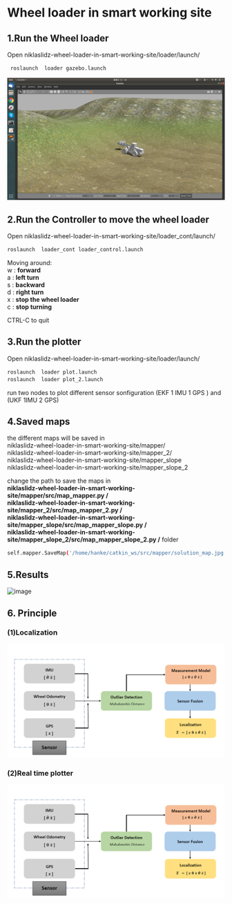# Wheel loader in smart working site
## 1.Run the Wheel loader
Open  niklaslidz-wheel-loader-in-smart-working-site/loader/launch/   
```bash
 roslaunch  loader gazebo.launch
 ```
 
 ![image](https://github.com/niklaslidz/niklaslidz-wheel-loader-in-smart-working-site/blob/master/img/img_gazebo.png)
 ## 2.Run the Controller to move the wheel loader
 Open niklaslidz-wheel-loader-in-smart-working-site/loader_cont/launch/
 ```bash
 roslaunch  loader_cont loader_control.launch
 ```
 Moving around:  
 w : **forward**      
 a : **left turn**  
 s : **backward**  
 d : **right turn**  
 x : **stop the wheel loader**  
 c : **stop turning**  
   
CTRL-C to quit
 
 
 ## 3.Run the plotter
 Open  niklaslidz-wheel-loader-in-smart-working-site/loader/launch/ 
 ```bash
 roslaunch  loader plot.launch
 roslaunch  loader plot_2.launch
 ```
 run two nodes to plot different sensor sonfiguration (EKF 1 IMU 1 GPS ) and (UKF 1IMU 2 GPS)

 ## 4.Saved maps
the different maps will be saved in   
niklaslidz-wheel-loader-in-smart-working-site/mapper/  
niklaslidz-wheel-loader-in-smart-working-site/mapper_2/  
niklaslidz-wheel-loader-in-smart-working-site/mapper_slope  
niklaslidz-wheel-loader-in-smart-working-site/mapper_slope_2  

change the path to save the maps in    
**niklaslidz-wheel-loader-in-smart-working-site/mapper/src/map_mapper.py /  
niklaslidz-wheel-loader-in-smart-working-site/mapper_2/src/map_mapper_2.py /  
niklaslidz-wheel-loader-in-smart-working-site/mapper_slope/src/map_mapper_slope.py /  
niklaslidz-wheel-loader-in-smart-working-site/mapper_slope_2/src/map_mapper_slope_2.py /**
folder  
 ```bash
self.mapper.SaveMap('/home/hanke/catkin_ws/src/mapper/solution_map.jpg')
 ```
 
  ## 5.Results 
![image](https://github.com/niklaslidz/niklaslidz-wheel-loader-in-smart-working-site/blob/master/plot_video.gif) 
 
 ## 6. Principle
 ### (1)Localization
![image](https://github.com/niklaslidz/niklaslidz-wheel-loader-in-smart-working-site/blob/master/img/overall%20architecture%20of%20the%20localization%20scheme.png)
### (2)Real time plotter
![image](https://github.com/niklaslidz/niklaslidz-wheel-loader-in-smart-working-site/blob/master/img/overall%20architecture%20of%20the%20localization%20scheme.png)

